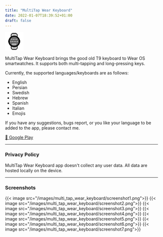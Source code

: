 ```yaml
---
title: "MultiTap Wear Keyboard"
date: 2022-01-07T18:39:52+01:00
draft: false
---
```


![icon](/images/multi_tap_wear_keyboard/icon.png)

MultiTap Wear Keyboard brings the good old T9 keyboard to Wear OS smartwatches. It supports both multi-tapping and long-pressing keys.

Currently, the supported languages/keyboards are as follows:
- English
- Persian
- Swedish
- Hebrew
- Spanish
- Italian
- Emojis

If you have any suggestions, bugs report, or you like your language to be added to the app, please contact me.

[🔗 Google Play](https://play.google.com/store/apps/details?id=com.mbt925.wear.multitapkeyboard)

---

### Privacy Policy
MultiTap Wear Keyboard app doesn't collect any user data. All data are hosted locally on the device.

---

### Screenshots

{{< image src="/images/multi_tap_wear_keyboard/screenshot1.png">}}
{{< image src="/images/multi_tap_wear_keyboard/screenshot2.png">}}
{{< image src="/images/multi_tap_wear_keyboard/screenshot3.png">}}
{{< image src="/images/multi_tap_wear_keyboard/screenshot4.png">}}
{{< image src="/images/multi_tap_wear_keyboard/screenshot5.png">}}
{{< image src="/images/multi_tap_wear_keyboard/screenshot6.png">}}
{{< image src="/images/multi_tap_wear_keyboard/screenshot7.png">}}